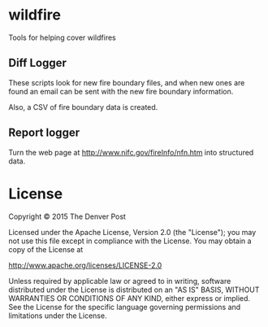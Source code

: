 # wildfire
Tools for helping cover wildfires

## Diff Logger
These scripts look for new fire boundary files, and when new ones are found an email can be sent with the new fire boundary information.

Also, a CSV of fire boundary data is created.

## Report logger
Turn the web page at http://www.nifc.gov/fireInfo/nfn.htm into structured data.


# License
Copyright © 2015 The Denver Post

Licensed under the Apache License, Version 2.0 (the "License"); you may not use
this file except in compliance with the License. You may obtain a copy of the
License at

http://www.apache.org/licenses/LICENSE-2.0

Unless required by applicable law or agreed to in writing, software distributed
under the License is distributed on an "AS IS" BASIS, WITHOUT WARRANTIES OR
CONDITIONS OF ANY KIND, either express or implied. See the License for the
specific language governing permissions and limitations under the License.
